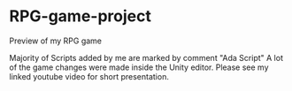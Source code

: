 # RPG-game-project
Preview of my RPG game

Majority of Scripts added by me are marked by comment "Ada Script"
A lot of the game changes were made inside the Unity editor. Please see my linked youtube video for short presentation.
